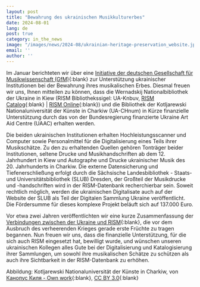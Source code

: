```yaml
---
layout: post
title: "Bewahrung des ukrainischen Musikkulturerbes"
date: 2024-08-01
lang: de
post: true
category: in_the_news
image: "/images/news/2024-08/ukrainian-heritage-preservation_website.jpg"
email: ''
author: ''
---
```


Im Januar berichteten wir über eine [Initiative der deutschen Gesellschaft für Musikwissenschaft (GfM)](/in_the_news/2024/01/22/german-musicological-society-supports-ukrainian-cultural-assets.html){:blank} zur Unterstützung ukrainischer Institutionen bei der Bewahrung ihres musikalischen Erbes. Diesmal freuen wir uns, Ihnen mitteilen zu können, dass die Wernadskij Nationalbibliothek der Ukraine in Kiew (RISM Bibliothekssigel: UA-Knbuv, [RISM Catalog](https://opac.rism.info/search?View=rism&siglum=UA-Knbuv){:blank} \| [RISM Online](https://rism.online/search?q=UA-Knbuv&mode=sources&page=1&rows=20){:blank}) und die Bibliothek der Kotljarewski Nationaluniversität der Künste in Charkiw (UA-CHnum) in Kürze finanzielle Unterstützung durch das von der Bundesregierung finanzierte Ukraine Art Aid Centre (UAAC) erhalten werden.

Die beiden ukrainischen Institutionen erhalten Hochleistungsscanner und Computer sowie Personalmittel für die Digitalisierung eines Teils ihrer Musikschätze. Zu den zu erhaltenden Quellen gehören Tonträger beider Institutionen, seltene Drucke und Musikhandschriften ab dem 12. Jahrhundert in Kiew und Autographe und Drucke ukrainischer Musik des 20. Jahrhunderts in Charkiw. Die externe Datensicherung und Tiefenerschließung erfolgt durch die Sächsische Landesbibliothek - Staats- und Universitätsbibliothek (SLUB) Dresden, der Großteil der Musikdrucke und -handschriften wird in der RISM-Datenbank recherchierbar sein. Soweit rechtlich möglich, werden die ukrainischen Digitalisate auch auf der Website der SLUB als Teil der Digitalen Sammlung Ukraine veröffentlicht. Die Fördersumme für dieses komplexe Projekt beläuft sich auf 137.000 Euro.

Vor etwa zwei Jahren veröffentlichten wir eine kurze Zusammenfassung der [Verbindungen zwischen der Ukraine und RISM](/in_the_news/2022/03/02/embedded-in-a-worldwide-network-projects-of-the-ukrainian-rism-working-group.html){:blank}, die vor dem Ausbruch des verheerenden Krieges gerade erste Früchte zu tragen begannen. Nun freuen wir uns, dass die finanzielle Unterstützung, für die sich auch RISM eingesetzt hat, bewilligt wurde, und wünschen unseren ukrainischen Kollegen alles Gute bei der Digitalisierung und Katalogisierung ihrer Sammlungen, um sowohl ihre musikalischen Schätze zu schützen als auch ihre Sichtbarkeit in der RISM-Datenbank zu erhöhen.

Abbildung: Kotljarewski Nationaluniversität der Künste in Charkiw, von [Канопус Киля - Own work](https://commons.wikimedia.org/w/index.php?curid=4147281){:blank}, [CC BY 3.0](https://creativecommons.org/licenses/by/3.0/deed.en){:blank}

